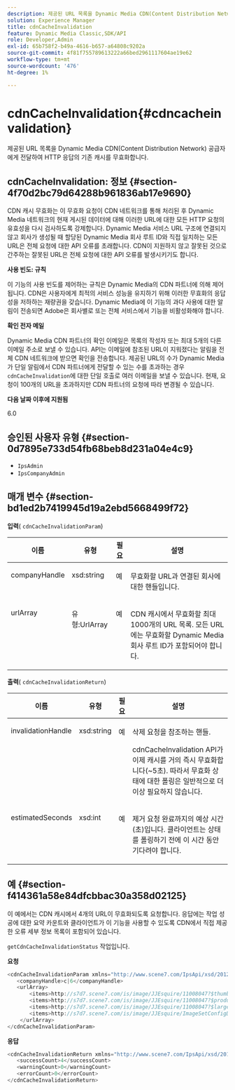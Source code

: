 ```yaml
---
description: 제공된 URL 목록을 Dynamic Media CDN(Content Distribution Network) 공급자에게 전달하여 HTTP 응답의 기존 캐시를 무효화합니다.
solution: Experience Manager
title: cdnCacheInvalidation
feature: Dynamic Media Classic,SDK/API
role: Developer,Admin
exl-id: 65b758f2-b49a-4616-b657-a64808c9202a
source-git-commit: 4f81f755789613222a66bed2961117604ae19e62
workflow-type: tm+mt
source-wordcount: '476'
ht-degree: 1%

---
```


# cdnCacheInvalidation{#cdncacheinvalidation}

제공된 URL 목록을 Dynamic Media CDN(Content Distribution Network) 공급자에게 전달하여 HTTP 응답의 기존 캐시를 무효화합니다.

## cdnCacheInvalidation: 정보 {#section-4f70d2bc79d64288b961836ab17e9690}

CDN 캐시 무효화는 이 무효화 요청이 CDN 네트워크를 통해 처리된 후 Dynamic Media 네트워크의 현재 게시된 데이터에 대해 이러한 URL에 대한 모든 HTTP 요청의 유효성을 다시 검사하도록 강제합니다. Dynamic Media 서비스 URL 구조에 연결되지 않고 회사가 생성될 때 할당된 Dynamic Media 회사 루트 ID와 직접 일치하는 모든 URL은 전체 요청에 대한 API 오류를 초래합니다. CDN이 지원하지 않고 잘못된 것으로 간주하는 잘못된 URL은 전체 요청에 대한 API 오류를 발생시키기도 합니다.

**사용 빈도: 규칙**

이 기능의 사용 빈도를 제어하는 규칙은 Dynamic Media의 CDN 파트너에 의해 제어됩니다. CDN은 사용자에게 최적의 서비스 성능을 유지하기 위해 이러한 무효화의 응답성을 저하하는 재량권을 갖습니다. Dynamic Media에 이 기능의 과다 사용에 대한 알림이 전송되면 Adobe은 회사별로 또는 전체 서비스에서 기능을 비활성화해야 합니다.

**확인 전자 메일**

Dynamic Media CDN 파트너의 확인 이메일은 목록의 작성자 또는 최대 5개의 다른 이메일 주소로 보낼 수 있습니다. API는 이메일에 참조된 URL이 지워졌다는 알림을 전체 CDN 네트워크에 받으면 확인을 전송합니다. 제공된 URL의 수가 Dynamic Media가 단일 알림에서 CDN 파트너에게 전달할 수 있는 수를 초과하는 경우 `cdnCacheInvalidation`에 대한 단일 호출로 여러 이메일을 보낼 수 있습니다. 현재, 요청이 100개의 URL을 초과하지만 CDN 파트너의 요청에 따라 변경될 수 있습니다.

**다음 날짜 이후에 지원됨**

6.0

## 승인된 사용자 유형 {#section-0d7895e733d54fb68beb8d231a04e4c9}

* `IpsAdmin`
* `IpsCompanyAdmin`

## 매개 변수 {#section-bd1ed2b7419945d19a2ebd5668499f72}

**입력**( `cdnCacheInvalidationParam`)

<table id="table_EDD1875264C846BE951869D528A90D73"> 
 <thead> 
  <tr> 
   <th class="entry"> <b> 이름</b> </th> 
   <th class="entry"> <b> 유형</b> </th> 
   <th class="entry"> <b> 필요</b> </th> 
   <th class="entry"> <b> 설명</b> </th> 
  </tr> 
 </thead>
 <tbody> 
  <tr valign="top"> 
   <td> <p> <span class="codeph"> <span class="varname"> companyHandle</span> </span> </p> </td> 
   <td> <p> <span class="codeph"> xsd:string</span> </p> </td> 
   <td> <p> 예 </p> </td> 
   <td> <p> 무효화할 URL과 연결된 회사에 대한 핸들입니다. </p> </td> 
  </tr> 
  <tr valign="top"> 
   <td> <p> <span class="codeph"> <span class="varname"> urlArray</span> </span> </p> </td> 
   <td> <p> <span class="codeph"> 유형:UrlArray</span> </p> </td> 
   <td> <p> 예 </p> </td> 
   <td> <p> CDN 캐시에서 무효화할 최대 1000개의 URL 목록. 모든 URL에는 무효화할 Dynamic Media 회사 루트 ID가 포함되어야 합니다. </p> </td> 
  </tr> 
 </tbody> 
</table>

**출력**( `cdnCacheInvalidationReturn`)

<table id="table_1D947C1BF8864820AD7BA0CDC0F076F9"> 
 <thead> 
  <tr> 
   <th class="entry"> <b> 이름</b> </th> 
   <th class="entry"> <b> 유형</b> </th> 
   <th class="entry"> <b> 필요</b> </th> 
   <th class="entry"> <b> 설명</b> </th> 
  </tr> 
 </thead>
 <tbody> 
  <tr valign="top"> 
   <td colname="col1"> <p><span class="codeph"><span class="varname"> invalidationHandle</span></span> </p> </td> 
   <td colname="col2"> <p><span class="codeph"> xsd:string</span> </p> </td> 
   <td colname="col3"> <p>예 </p> </td> 
   <td colname="col4"> <p>삭제 요청을 참조하는 핸들. </p> <p><span class="codeph"> cdnCacheInvalidation</span> API가 이제 캐시를 거의 즉시 무효화합니다(~5초). 따라서 무효화 상태에 대한 폴링은 일반적으로 더 이상 필요하지 않습니다. </p> 
    <!--<p>The next three paragraphs were added as per CQDOC-13840 With the migration from Akamai v2 API's to fast purge, purging time is now approximately 5 seconds. You are no longer required to poll on the purge URL to find out the status of the purge request.</p>--> 
    <!--<p>The cache invalidation handle used to contained the company ID, the user account type used (small or large), and the purge url. With the release of 2019R1, <codeph>invalidationHandle</codeph> now contains just the company ID and the purge ID. </p>--> 
    <!--<p>Prior to 2019R1, two different Akamai users were being used for each geography (for example, <codeph>cdninvalidatesmallemea</codeph> and <codeph>cdninvalidatelargeemea</codeph>) to invalidate requests, depending on the number of URLs in each request. This functionality was done so that a small request was not blocked because of a large request. Now, with fast purge in 2019R1, the purge is nearly instantaneous, two users are no longer needed, and only one account is used. </p>--> </td> 
  </tr> 
  <tr valign="top"> 
   <td colname="col1"> <p><span class="codeph"><span class="varname"> estimatedSeconds</span></span> </p> </td> 
   <td colname="col2"> <p><span class="codeph"> xsd:int</span> </p> </td> 
   <td colname="col3"> <p>예 </p> </td> 
   <td colname="col4"> <p>제거 요청 완료까지의 예상 시간(초)입니다. 클라이언트는 상태를 폴링하기 전에 이 시간 동안 기다려야 합니다. </p> </td> 
  </tr> 
 </tbody> 
</table>

## 예 {#section-f414361a58e84dfcbbac30a358d02125}

이 예에서는 CDN 캐시에서 4개의 URL이 무효화되도록 요청합니다. 응답에는 작업 성공에 대한 요약 카운트와 클라이언트가 이 기능을 사용할 수 있도록 CDN에서 직접 제공한 오류 세부 정보 목록이 포함되어 있습니다.

`getCdnCacheInvalidationStatus` 작업입니다.

**요청**

```java
<cdnCacheInvalidationParam xmlns="http://www.scene7.com/IpsApi/xsd/2012-02-14">
   <companyHandle>c|6</companyHandle>
   <urlArray>
       <items>http://s7d7.scene7.com/is/image/JJEsquire/11008047?$thumbnail$</items>
       <items>http://s7d7.scene7.com/is/image/JJEsquire/11008047?$product$</items>
       <items>http://s7d7.scene7.com/is/image/JJEsquire/11008047?$large$</items>
       <items>http://s7d7.scene7.com/is/image/JJEsquire/ImageSetConfigDefaults?req=userdata</items>
    </urlArray>
</cdnCacheInvalidationParam>
```

**응답**

```java
<cdnCacheInvalidationReturn xmlns="http://www.scene7.com/IpsApi/xsd/2012-02-14">
   <successCount>4</successCount>
   <warningCount>0</warningCount>
   <errorCount>0</errorCount>
</cdnCacheInvalidationReturn>
```
